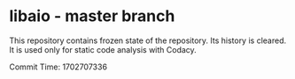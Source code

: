 # libaio - master branch

This repository contains frozen state of the repository.
Its history is cleared. It is used only for static code
analysis with Codacy.

Commit Time: 1702707336